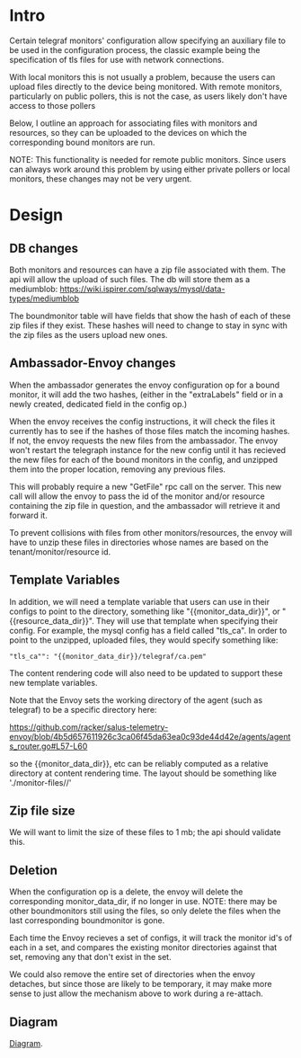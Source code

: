 # Intro
Certain telegraf monitors' configuration allow specifying an auxiliary file to be used in the configuration process, the classic example being the specification of tls files for use with network connections.

With local monitors this is not usually a problem, because the users can upload files directly to the device being monitored.  With remote monitors, particularly on public pollers, this is not the case, as users likely don't have access to those pollers

Below, I outline an approach for associating files with monitors and resources, so they can be uploaded to the devices on which the corresponding bound monitors are run.

NOTE:  This functionality is needed for remote public monitors.  Since users can always work around this problem by using either private pollers or local monitors, these changes may not be very urgent.


# Design
## DB changes
Both monitors and resources can have a zip file associated with them.  The api will allow the upload of such files.  The db will store them as a mediumblob: https://wiki.ispirer.com/sqlways/mysql/data-types/mediumblob

The boundmonitor table will have fields that show the hash of each of these zip files if they exist.  These hashes will need to change to stay in sync with the zip files as the users upload new ones.

## Ambassador-Envoy changes
When the ambassador generates the envoy configuration op for a bound monitor, it will add the two hashes, (either in the "extraLabels" field or in a newly created, dedicated field in the config op.)

When the envoy receives the config instructions, it will check the files it currently has to see if the hashes of those files match the incoming hashes.  If not, the envoy requests the new files from the ambassador.  The envoy won't restart the telegraph instance for the new config until it has recieved the new files for each of the bound monitors in the config, and unzipped them into the proper location, removing any previous files.

This will probably require a new "GetFile" rpc call on the server.  This new call will allow the envoy to pass the id of the monitor and/or resource containing the zip file in question, and the ambassador will retrieve it and forward it.

To prevent collisions with files from other monitors/resources, the envoy will have to unzip these files in directories whose names are based on the tenant/monitor/resource id.  

## Template Variables
In addition, we will need a template variable that users can use in their configs to point to the directory, something like "{{monitor_data_dir}}", or "{{resource_data_dir}}".  They will use that template when specifying their config.  For example, the mysql config has a field called "tls_ca".  In order to point to the unzipped, uploaded files, they would specify something like:
```
"tls_ca"": "{{monitor_data_dir}}/telegraf/ca.pem"
```

The content rendering code will also need to be updated to support these new template variables.

Note that the Envoy sets the working directory of the agent (such as telegraf) to be a specific directory here:

https://github.com/racker/salus-telemetry-envoy/blob/4b5d657611926c3ca06f45da63ea0c93de44d42e/agents/agents_router.go#L57-L60

so the {{monitor_data_dir}}, etc can be reliably computed as a relative directory at content rendering time.  The layout should be something like './monitor-files/<monitor-id>/'



## Zip file size
We will want to limit the size of these files to 1 mb; the api should validate this.

## Deletion
When the configuration op is a delete, the envoy will delete the corresponding monitor_data_dir, if no longer in use.  NOTE: there may be other boundmonitors still using the files, so only delete the files when the last corresponding boundmonitor is gone.


Each time the Envoy recieves a set of configs, it will track the monitor id's of each in a set, and compares the existing monitor directories against that set, removing any that don't exist in the set.

We could also remove the entire set of directories when the envoy detaches, but since those are likely to be temporary, it may make more sense to just allow the mechanism above to work during a re-attach.



## Diagram
[Diagram](file-upload.puml).
